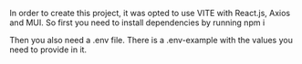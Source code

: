 In order to create this project, it was opted to use VITE with React.js, Axios and MUI. So first you need to install dependencies by running npm i

Then you also need a .env file. There is a .env-example with the values you need to provide in it.